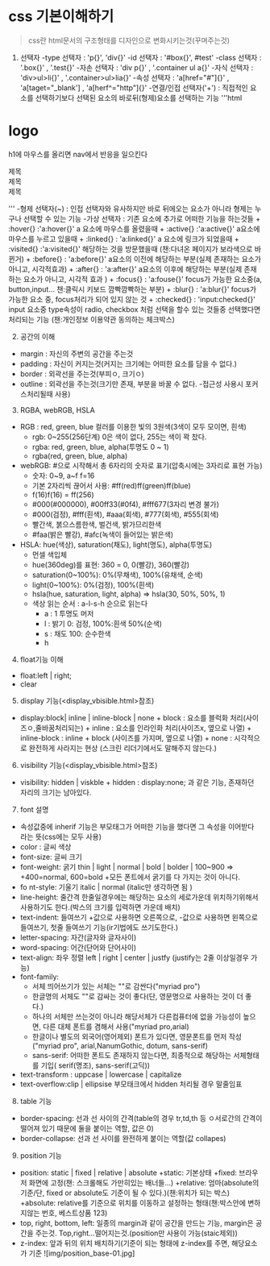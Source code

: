 # css 기본이해하기
>css란 html문서의 구조형태를 디자인으로 변화시키는것(꾸며주는것)

1. 선택자
 -type 선택자 : 'p{}', 'div{}'
 -id 선택자 : '#box{}', #test'
 -class 선택자 : '.box{}' , '.test{}'
 -자손 선택자 : 'div p{}' , '.container ul a{}'
 -자식 선택자 : 'div>ul>li{}' , '.container>ul>lia{}'
 -속성 선택자 : 'a[href="#"]{}' , 'a[taget="_blank'] , 'a[herf^="http"]{}'
 -연결/인접 선택자('+') : 직접적인 요소를 선택하기보다 선택된 요소의 바로뒤(형제)요소를 선택하는 기능
  '''html
  <style>
  h1:hover + nav{}
  dd{display:none;}
  dt:hover + dd{display:block;}
  h1:active ~ dl{display:none;}
  </style>
  <body>
     <h1>logo</h1>
     <nav>
         <p>h1에 마우스를 올리면 nav에서 반응을 일으킨다</p>
     </nav> 
     <dl>
        <dt>제목</dt>
        <dd>내용</dd>        
        <dt>제목</dt>
        <dd>내용</dd>        
        <dt>제목</dt>
        <dd>내용</dd>
     </dl>
  </body>
  '''
 -형제 선택자(~) : 인접 선택자와 유사하지만 바로 뒤에오는 요소가 아니라 형제는 누구나 선택할 수 있는 기능
 -가상 선택자 : 기존 요소에 추가로 어떠한 기능을 하는것들
  + :hover{} :'a:hover{}' a 요소에 마우스를 올렸을때
  + :active{} :'a:active{}' a요소에 마우스를 누르고 있을때
  + :linked{} : 'a:linked{}' a 요소에 링크가 되었을때
  + :visited{} :'a:visited{}' 해당하는 것을 방문했을때 (챈:다녀온 페이지가 보라색으로 바뀐거)
  + :before{} : 'a:before{}' a요소의 이전에 해당하는 부분(실제 존재하는 요소가 아니고, 시각적효과)
  + :after{} : 'a:after{}' a요소의 이후에 해당하는 부분(실제 존재하는 요소가 아니고, 시각적 효과 )
  + :focus{} : 'a:fouse{}' focus가 가능한 요소중(a, button,input... 챈:클릭시 키보드 깜빡깜빡하는 부분)
  + :blur{} : 'a:blur{}' focus가 가능한 요소 중, focus처리가 되어 있지 않는 것
  + :checked{} : 'input:checked{}' input 요소중 type속성이 radio, checkbox 처럼 선택을 할수 있는 것들중 선택했다면 처리되는 기능
                (챈:개인정보 이용약관 동의하는 체크박스)
                
2. 공간의 이해
 - margin : 자신의 주변의 공간을 주는것
 - padding : 자신이 커지는것(커지는 크기에는 어떠한 요소를 담을 수 없다.)
 - border : 외곽선을 주는것(부피ㅇ, 크기ㅇ)
 - outline : 외곽선을 주는것(크기만 존재, 부분을 바꿀 수 없다. -접근성 사용시 포커스처리될때 사용)
 
3. RGBA, webRGB, HSLA
 - RGB : red, green, blue 컬러를 이용한 빛의 3원색(3색이 모두 모이면, 흰색)
   + rgb: 0~255(256단계) 0은 색이 없다, 255는 색이 꽉 찼다.    
   + rgba: red, green, blue, alpha(투명도 0 ~ 1)
   + rgba(red, green, blue, alpha)
 - webRGB: #으로 시작해서 총 6자리의 숫자로 표기(압축시에는 3자리로 표현 가능)
   + 숫자: 0~9, a~f f=16
   + 기본 2자리씩 끊어서 사용: #ff(red)ff(green)ff(blue)
   + f(16)f(16) = ff(256)
   + #000(#000000), #00ff33(#0f4), #fff677(3자리 변경 불가)
   + #000(검정), #fff(흰색), #aaa(회색), #777(회색), #555(회색)
   + 빨간색, 붉으스름한색, 벌건색, 밝가므리한색
   + #faa(밝은 빨강), #afc(녹색이 들어있는 밝은색)
 - HSLA: hue(색상), saturation(채도), light(명도), alpha(투명도)
   + 먼셀 색입체
   + hue(360deg)를 표현: 360 = 0, 0(빨강), 360(빨강)
   + saturation(0~100%): 0%(무채색), 100%(유채색, 순색) 
   + light(0~100%): 0%(검정), 100%(흰색)
   + hsla(hue, saturation, light, alpha) => hsla(30, 50%, 50%, 1)
   + 색상 읽는 순서 : a-l-s-h 순으로 읽는다
     - a : 1 투명도 머저
     - l : 밝기 0: 검정, 100%:흰색 50%(순색)
     - s : 채도 100: 순수한색
     - h
     
 4. float기능 이해     
   - float:left | right;
   - clear
   
 5. display 기능(<display_vbisible.html>참조)
   - display:block| inline | inline-block | none
    + block : 요소를 블럭화 처리(사이즈ㅇ,줄바꿈처리되는)
    + inline : 요소를 인라인화 처리(사이즈x, 옆으로 나열)
    + inline-block : inline + block (사이즈를 가지며, 옆으로 나열)
    + none : 시각적으로 완전하게 사라지는 현상 (스크린 리더기에서도 말해주지 않는다.)
    
 6. visibility 기능(<display_vbisible.html>참조)
   - visibility: hidden | viskble
    + hidden : display:none; 과 같은 기능, 존재하던 자리의 크기는 남아있다.
    
 7. font 설명
   - 속성값중에 inherif 기능은 부모태그가 어떠한 기능을 했다면 그 속성을 이어받다 라는 뜻(css에는 모두 사용) 
   - color : 글씨 색상
   - font-size: 글씨 크기
   - font-weight: 굵기 thin | light | normal | bold | bolder | 100~900 => 
      +400=normal, 600=bold
      +모든 폰트에서 굵기를 다 가지는 것이 아니다.
   - fo nt-style: 기울기 italic | normal (italic만 생각하면 됨 )
   - line-height: 줄간격 한줄일경우에는 해당하는 요소의 세로가운데 위치하기위해서 사용하기도 한다.(박스의 크기를 입력하면 가운데 배치)
   - text-indent: 들여쓰기 +값으로 사용하면 오른쪽으로, -값으로 사용하면 왼쪽으로 들여쓰기, 첫줄 들여쓰기 기능(ir기법에도 쓰기도한다.)
   - letter-spacing: 자간(글자와 글자사이)
   - word-spacing: 어간(단어와 단어사이)
   - text-align:  좌우 정렬 left | right | center | justfy (justify는 2줄 이상일경우 가능)
   - font-family: 
     + 서체 띄어쓰기가 있는 서체는 ""로 감싼다("myriad pro")
     + 한글명의 서체도 ""로 감싸는 것이 좋다(단, 영문명으로 사용하는 것이 더 좋다.)
     + 하나의 서체만 쓰는것이 아니라 해당서체가 다른컴퓨터에 없을 가능성이 높으면, 다른 대체 폰트를 겸해서 사용("myriad pro,arial)
     + 한글이나 별도의 외국어(영어제외) 폰트가 있다면, 영문폰트를 먼저 작성
     ("myriad pro", arial,NanumGothic, dotum, sans-serif)
     + sans-serif: 어떠한 폰트도 존재하지 않는다면, 최종적으로 해당하는 서체형태를 기입( serif(명조), sans-serif(고딕))
   - text-transform : uppcase | lowercase | capitalize
   - text-overflow:clip | ellipsise 부모태크에서 hidden 처리될 경우 말줄임표   
  8. table 기능
   - border-spacing: 선과 선 사이의 간격(table의 경우 tr,td,th 등 ㅇ서로간의 간격이 떨어져 있기 때문에 둘을 붙이는 역할, 값은 0)
   - border-collapse: 선과 선 사이를 완전하게 붙이는 역할(값 collapes) 
   
  9. position 기능
   - position: static | fixed | relative | absolute
     +static: 기본상태
     +fixed: 브라우저 화면에 고정(챈: 스크롤해도 가만히있는 배너들...)
     +relative: 엄마(absolute의 기준/단, fixed or absolute도 기준이 될 수 있다.)(챈:위치가 되는 박스)
     +absolute: relative를 기준으로 위치를 이동하고 설정하는 형태(챈:박스안에 변하지않는 번호, 베스트상품 123)
   - top, right, bottom, left: 일종의 margin과 같이 공간을 만드는 기능, margin은 공간을 주는것. 
                              Top,right...떨어지는것.(position만 사용이 가능(staic제외))
   - z-index: 앞과 뒤의 위치 배치하기(기준이 되는 형태에 z-index를 주면, 해당요소가 기준
   ![img/position_base-01.jpg]